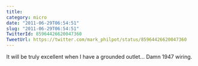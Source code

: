 ```yaml
---
title: 
category: micro
date: "2011-06-29T06:54:51"
slug: "2011-06-29T06:54:51"
TwitterId: 85964426620047360
TweetUrl: https://twitter.com/mark_philpot/status/85964426620047360
---
```


It will be truly excellent when I have a grounded outlet... Damn 1947 wiring.
